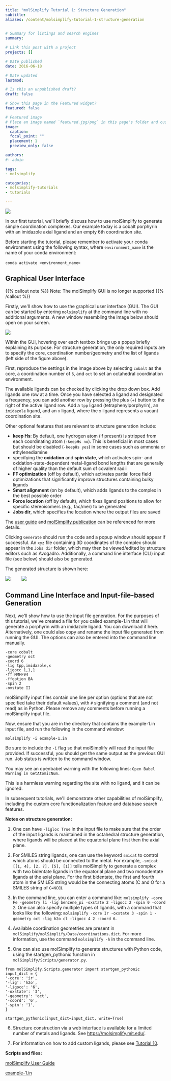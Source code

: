```yaml
---
title: "molSimplify Tutorial 1: Structure Generation"
subtitle:
aliases: /content/molsimplify-tutorial-1-structure-generation
 

# Summary for listings and search engines
summary: 

# Link this post with a project
projects: []

# Date published
date: 2016-06-18

# Date updated
lastmod: 

# Is this an unpublished draft?
draft: false

# Show this page in the Featured widget?
featured: false

# Featured image
# Place an image named `featured.jpg/png` in this page's folder and customize its options here.
image:
  caption: 
  focal_point: ""
  placement: 1
  preview_only: false

authors:
#- admin

tags:
- molsimplify

categories:
- molsimplify-tutorials
- tutorials

---
```

![](molsimplify-logo.png)


In our first tutorial, we'll briefly discuss how to use molSimplify to generate simple coordination complexes. Our example today is a cobalt porphyrin with an imidazole axial ligand and an empty 6th coordination site.


Before starting the tutorial, please remember to activate your conda environment using the following syntax, where `environment_name` is the name of your conda environment:


`conda activate <environment_name>` 


Graphical User Interface
------------------------
{{% callout note %}}
Note: The molSimplify GUI is no longer supported
{{% /callout %}}

Firstly, we'll show how to use the graphical user interface (GUI). The GUI can be started by entering `molsimplify` at the command line with no additional arguments. A new window resembling the image below should open on your screen.


![](1-screenshot.png)


Within the GUI, hovering over each textbox brings up a popup briefly explaining its purpose. For structure generation, the only required inputs are to specify the core, coordination number/geometry and the list of ligands (left side of the figure above).


First, reproduce the settings in the image above by selecting `cobalt` as the core, a coordination number of `6`, and `oct` to set an octahedral coordination environment.


The available ligands can be checked by clicking the drop down box. Add ligands one row at a time. Once you have selected a ligand and designated a frequency, you can add another row by pressing the plus (+) button to the right of the active ligand row. Add a `tpp` ligand (tetraphenylporphyrin), an `imidazole` ligand, and an `x` ligand, where the `x` ligand represents a vacant coordination site. 


Other optional features that are relevant to structure generation include:


* **keep Hs**: By default, one hydrogen atom (if present) is stripped from each coordinating atom (`-keepHs no`). This is beneficial in most cases but should be disabled (`-keepHs yes`) in some cases such as ammonia or ethylenediamine
* specifying the **oxidation** and **spin state**, which activates spin- and oxidation-state-dependent metal-ligand bond lengths that are generally of higher quality than the default sum of covalent radii
* **FF optimization** (off by default), which activates partial force field optimizations that significantly improve structures containing bulky ligands
* **Smart alignment** (on by default), which adds ligands to the complex in the best possible order
* **Force location** (off by default), which fixes ligand positions to allow for specific stereoisomers (e.g., fac/mer) to be generated
* **Jobs dir**, which specifies the location where the output files are saved

The [user guide](molSimplify_v1.pdf) and [molSimplify publication](http://onlinelibrary.wiley.com/doi/10.1002/jcc.24437/abstract) can be referenced for more details.


Clicking `Generate` should run the code and a popup window should appear if successful. An `xyz` file containing 3D coordinates of the complex should appear in the `Jobs dir` folder, which may then be viewed/edited by structure editors such as Avogadro. Additionally, a command line interface (CLI) input file (see below) should also be generated.


The generated structure is shown here:


![](1-struct1.PNG)         ![](1-struct2.PNG)        


Command Line Interface and Input-file-based Generation
------------------------------------------------------


Next, we'll show how to use the input file generation. For the purposes of this tutorial, we've created a file for you called example-1.in that will generate a porphyrin with an imidazole ligand. You can download it here. Alternatively, one could also copy and rename the input file generated from running the GUI. The options can also be entered into the command line manually.

```
-core cobalt 
-geometry oct  
-coord 6  
-lig tpp,imidazole,x  
-ligocc 1,1,1   
-ff MMFF94   
-ffoption BA  
-spin 2   
-oxstate II
```

molSimplify input files contain one line per option (options that are not specified take their default values), with `#` signifying a comment (and not read) as in Python. Please remove any comments before running a molSimplify input file.


Now, ensure that you are in the directory that contains the example-1.in input file, and run the following in the command window:


`molsimplify -i example-1.in`

Be sure to include the `-i` flag so that molSimplify will read the input file provided. If successful, you should get the same output as the previous GUI run. Job status is written to the command window.


You may see an openbabel warning with the following lines: `Open Babel Warning in GetAtomicNum.`


This is a harmless warning regarding the site with no ligand, and it can be ignored.


In subsequent tutorials, we'll demonstrate other capabilities of molSimplify, including the custom core functionalization feature and database search features.


**Notes on structure generation:**


1) One can have `-ligloc True` in the input file to make sure that the order of the input ligands is maintained in the octahedral structure generation, where ligands will be placed at the equatorial plane first then the axial plane.


2) For SMILES string ligands, one can use the keyword  `smicat` to control which atoms should be connected to the metal. For example, `-smicat [[1, 4], [2, 7], [5], [1]]` tells molSimplify to generate a complex with two bidentate ligands in the equatorial plane and two monodentate ligands at the axial plane. For the first bidentate, the first and fourth atom in the SMILES string would be the connecting atoms (C and O for a SMILES string of `C=NCO`). 

3) In the command line, you can enter a command like: 
`molsimplify -core Fe -geometry li -lig benzene_pi -oxstate 2 -ligocc 2 -spin 0 -coord 2`. 
One can also specify multiple types of ligands, with a command that looks like the following:
`molsimplify -core Ir -oxstate 3 -spin 1 -geometry oct -lig h2o cl -ligocc 4 2 -coord 6`. 

4) Available coordination geometries are present in `molSimplify/molSimplify/Data/coordinations.dict`. For more information, use the command `molsimplify -h` in the command line.

5) One can also use molSimplify to generate structures with Python code, using the startgen_pythonic function in `molSimplify/Scripts/generator.py`.

```
from molSimplify.Scripts.generator import startgen_pythonic
input_dict = {
'-core': 'ir',
'-lig': 'h2o',
'-ligocc': '6',
'-oxstate': '3',
'-geometry': 'oct',
'-coord': '6',
'-spin': '1',
}

startgen_pythonic(input_dict=input_dict, write=True)
```

6) Structure construction via a web interface is available for a limited number of metals and ligands. See https://molsimplify.mit.edu/.

7) For information on how to add custom ligands, please see [Tutorial 10](/content/molsimplify-tutorial-10-adding-ligands-molsimplify).


**Scripts and files:**

[molSimplify User Guide](molSimplify_v1.pdf)

[example-1.in](example-1.in)
